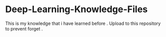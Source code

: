 # Deep-Learning-Knowledge-Files
This is my knowledge that i have learned before . Upload to this repository to prevent forget .
